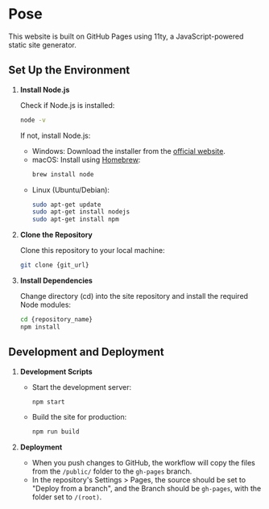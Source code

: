 # Pose

This website is built on GitHub Pages using 11ty, a JavaScript-powered static site generator.

## Set Up the Environment

1. **Install Node.js**

   Check if Node.js is installed:

   ```bash
   node -v
   ```

   If not, install Node.js:

   - Windows: Download the installer from the [official website](https://nodejs.org/en/download/).
   - macOS: Install using [Homebrew](https://brew.sh/):
     ```bash
     brew install node
     ```
   - Linux (Ubuntu/Debian):
     ```bash
     sudo apt-get update
     sudo apt-get install nodejs
     sudo apt-get install npm
     ```

2. **Clone the Repository**

   Clone this repository to your local machine:

   ```bash
   git clone {git_url}
   ```

3. **Install Dependencies**

   Change directory (cd) into the site repository and install the required Node modules:

   ```bash
   cd {repository_name}
   npm install
   ```

## Development and Deployment

1. **Development Scripts**

   - Start the development server:

     ```bash
     npm start
     ```

   - Build the site for production:
     ```bash
     npm run build
     ```

2. **Deployment**

   - When you push changes to GitHub, the workflow will copy the files from the `/public/` folder to the `gh-pages` branch.
   - In the repository's Settings > Pages, the source should be set to "Deploy from a branch", and the Branch should be `gh-pages`, with the folder set to `/(root)`.
